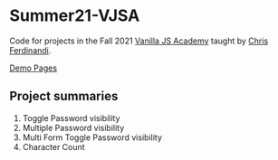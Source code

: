 # Summer21-VJSA

Code for projects in the Fall 2021 [Vanilla JS Academy](https://vanillajsacademy.com) taught by [Chris Ferdinandi](https://gomakethings.com/).

[Demo Pages](https://jhi8133.github.io/Summer21-VJSA)

## Project summaries
01. Toggle Password visibility
02. Multiple Password visibility
03. Multi Form Toggle Password visibility
04. Character Count